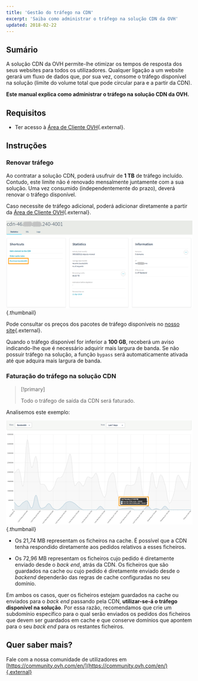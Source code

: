 ```yaml
---
title: 'Gestão do tráfego na CDN'
excerpt: 'Saiba como administrar o tráfego na solução CDN da OVH'
updated: 2018-02-22
---
```


## Sumário

A solução CDN da OVH permite-lhe otimizar os tempos de resposta dos seus websites para todos os utilizadores. Qualquer ligação a um website gerará um fluxo de dados que, por sua vez, consome o tráfego disponível na solução (limite do volume total que pode circular para e a partir da CDN).

**Este manual explica como administrar o tráfego na solução CDN da OVH.**

## Requisitos

- Ter acesso à [Área de Cliente OVH](https://www.ovh.com/auth/?action=gotomanager&from=https://www.ovh.pt/&ovhSubsidiary=pt){.external}.

## Instruções

### Renovar tráfego

Ao contratar a solução CDN, poderá usufruir de **1 TB** de tráfego incluído. Contudo, este limite não é renovado mensalmente juntamente com a sua solução. Uma vez consumido (independentemente do prazo), deverá renovar o tráfego disponível.

Caso necessite de tráfego adicional, poderá adicionar diretamente a partir da [Área de Cliente OVH](https://www.ovh.com/auth/?action=gotomanager&from=https://www.ovh.pt/&ovhSubsidiary=pt){.external}.

![Adquirir tráfego](images/add_quota.png){.thumbnail}

Pode consultar os preços dos pacotes de tráfego disponíveis no [nosso site](https://www.ovh.com/pt/cdn/infrastructure/){.external}.

Quando o tráfego disponível for inferior a **100 GB**, receberá um aviso indicando-lhe que é necessário adquirir mais largura de banda. Se não possuir tráfego na solução, a função `bypass` será automaticamente ativada até que adquira mais largura de banda.

### Faturação do tráfego na solução CDN

> [!primary]
>
> Todo o tráfego de saída da CDN será faturado.  
>

Analisemos este exemplo:

![Utilização do tráfego](images/quota_used.png){.thumbnail}

- Os 21,74 MB representam os ficheiros na cache. É possível que a CDN tenha respondido diretamente aos pedidos relativos a esses ficheiros.

- Os 72,96 MB representam os ficheiros cujo pedido é diretamente enviado desde o *back end*, atrás da CDN. Os ficheiros que são guardados na cache ou cujo pedido é diretamente enviado desde o *backend* dependerão das regras de cache configuradas no seu domínio.

Em ambos os casos, quer os ficheiros estejam guardados na cache ou enviados para o *back end* passando pela CDN, **utilizar-se-á o tráfego disponível na solução**. Por essa razão, recomendamos que crie um subdomínio específico para o qual serão enviados os pedidos dos ficheiros que devem ser guardados em cache e que conserve domínios que apontem para o seu *back end* para os restantes ficheiros.

## Quer saber mais?

Fale com a nossa comunidade de utilizadores em [https://community.ovh.com/en/](https://community.ovh.com/en/){.external}
